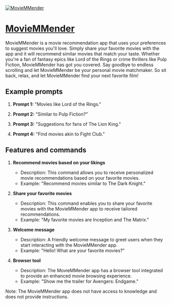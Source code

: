 [![MovieMMender](https://files.oaiusercontent.com/file-J9Rh9GM8wCuulIUXFkczxutH?se=2123-10-18T18%3A02%3A16Z&sp=r&sv=2021-08-06&sr=b&rscc=max-age%3D31536000%2C%20immutable&rscd=attachment%3B%20filename%3D2e078fa6-db78-4001-a601-777fe49704b2.png&sig=SVA0zv%2Bzo%2BkJdj/hFjLqn0vZGRThSVd6sPUzNUl8Ql4%3D)](https://chat.openai.com/g/g-d5dGH7e2B-moviemmender)

# [MovieMMender](https://chat.openai.com/g/g-d5dGH7e2B-moviemmender)

MovieMMender is a movie recommendation app that uses your preferences to suggest movies you'll love. Simply share your favorite movies with the app and it will recommend similar movies that match your taste. Whether you're a fan of fantasy epics like Lord of the Rings or crime thrillers like Pulp Fiction, MovieMMender has got you covered. Say goodbye to endless scrolling and let MovieMMender be your personal movie matchmaker. So sit back, relax, and let MovieMMender find your next favorite film!

## Example prompts

1. **Prompt 1:** "Movies like Lord of the Rings."

2. **Prompt 2:** "Similar to Pulp Fiction?"

3. **Prompt 3:** "Suggestions for fans of The Lion King."

4. **Prompt 4:** "Find movies akin to Fight Club."

## Features and commands

1. **Recommend movies based on your likings**
    - Description: This command allows you to receive personalized movie recommendations based on your favorite movies.
    - Example: "Recommend movies similar to The Dark Knight."

2. **Share your favorite movies**
    - Description: This command enables you to share your favorite movies with the MovieMMender app to receive tailored recommendations.
    - Example: "My favorite movies are Inception and The Matrix."

3. **Welcome message**
    - Description: A friendly welcome message to greet users when they start interacting with the MovieMMender app.
    - Example: "Hello! What are your favorite movies?"

4. **Browser tool**
    - Description: The MovieMMender app has a browser tool integrated to provide an enhanced movie browsing experience.
    - Example: "Show me the trailer for Avengers: Endgame."

Note: The MovieMMender app does not have access to knowledge and does not provide instructions.